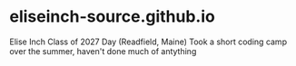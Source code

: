 # eliseinch-source.github.io

Elise Inch
Class of 2027
Day (Readfield, Maine) 
Took a short coding camp over the summer, haven't done much of antything
